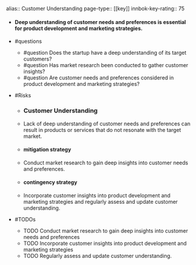 alias:: Customer Understanding
page-type:: [[key]]
innbok-key-rating:: 75
- #### Deep understanding of customer needs and preferences is essential for product development and marketing strategies.
- #questions
  - #question Does the startup have a deep understanding of its target customers?
  - #question Has market research been conducted to gather customer insights?
  - #question Are customer needs and preferences considered in product development and marketing strategies?
- #Risks

  - ### Customer Understanding
  - Lack of deep understanding of customer needs and preferences can result in products or services that do not resonate with the target market.
  - #### mitigation strategy
  - Conduct market research to gain deep insights into customer needs and preferences.
  - #### contingency strategy
  - Incorporate customer insights into product development and marketing strategies and regularly assess and update customer understanding.
- #TODOs
  - TODO Conduct market research to gain deep insights into customer needs and preferences
  - TODO  Incorporate customer insights into product development and marketing strategies
  - TODO  Regularly assess and update customer understanding.



